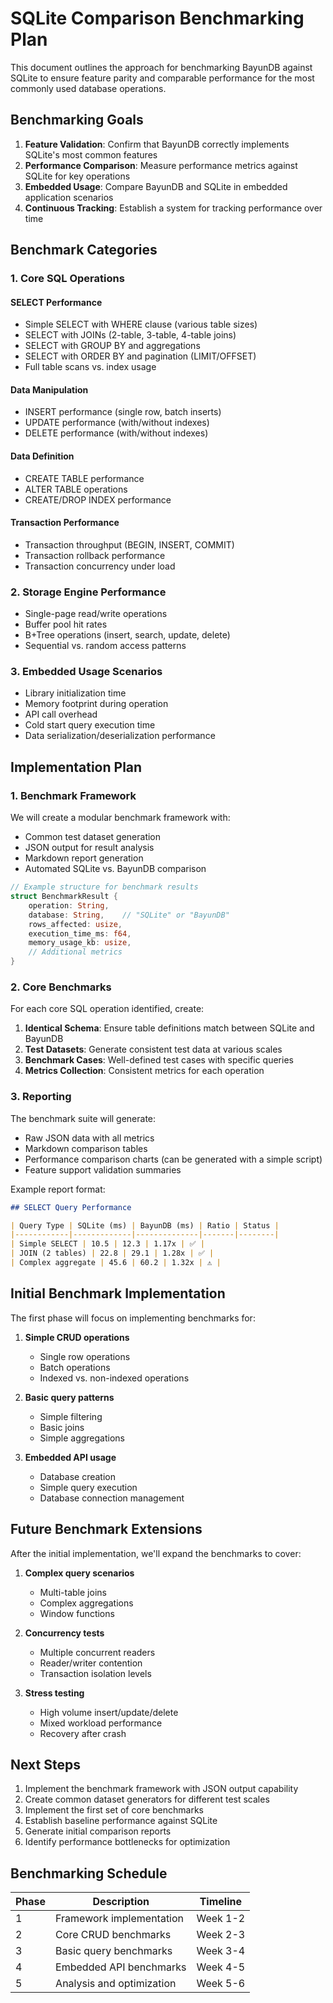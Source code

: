 # SQLite Comparison Benchmarking Plan

This document outlines the approach for benchmarking BayunDB against SQLite to ensure feature parity and comparable performance for the most commonly used database operations.

## Benchmarking Goals

1. **Feature Validation**: Confirm that BayunDB correctly implements SQLite's most common features
2. **Performance Comparison**: Measure performance metrics against SQLite for key operations
3. **Embedded Usage**: Compare BayunDB and SQLite in embedded application scenarios
4. **Continuous Tracking**: Establish a system for tracking performance over time

## Benchmark Categories

### 1. Core SQL Operations

#### SELECT Performance
- Simple SELECT with WHERE clause (various table sizes)
- SELECT with JOINs (2-table, 3-table, 4-table joins)
- SELECT with GROUP BY and aggregations
- SELECT with ORDER BY and pagination (LIMIT/OFFSET)
- Full table scans vs. index usage

#### Data Manipulation
- INSERT performance (single row, batch inserts)
- UPDATE performance (with/without indexes)
- DELETE performance (with/without indexes)

#### Data Definition
- CREATE TABLE performance
- ALTER TABLE operations
- CREATE/DROP INDEX performance

#### Transaction Performance
- Transaction throughput (BEGIN, INSERT, COMMIT)
- Transaction rollback performance
- Transaction concurrency under load

### 2. Storage Engine Performance

- Single-page read/write operations
- Buffer pool hit rates
- B+Tree operations (insert, search, update, delete)
- Sequential vs. random access patterns

### 3. Embedded Usage Scenarios

- Library initialization time
- Memory footprint during operation
- API call overhead
- Cold start query execution time
- Data serialization/deserialization performance

## Implementation Plan

### 1. Benchmark Framework

We will create a modular benchmark framework with:

- Common test dataset generation
- JSON output for result analysis
- Markdown report generation
- Automated SQLite vs. BayunDB comparison

```rust
// Example structure for benchmark results
struct BenchmarkResult {
    operation: String,
    database: String,    // "SQLite" or "BayunDB"
    rows_affected: usize,
    execution_time_ms: f64,
    memory_usage_kb: usize,
    // Additional metrics
}
```

### 2. Core Benchmarks

For each core SQL operation identified, create:

1. **Identical Schema**: Ensure table definitions match between SQLite and BayunDB
2. **Test Datasets**: Generate consistent test data at various scales
3. **Benchmark Cases**: Well-defined test cases with specific queries
4. **Metrics Collection**: Consistent metrics for each operation

### 3. Reporting

The benchmark suite will generate:

- Raw JSON data with all metrics
- Markdown comparison tables
- Performance comparison charts (can be generated with a simple script)
- Feature support validation summaries

Example report format:
```markdown
## SELECT Query Performance

| Query Type | SQLite (ms) | BayunDB (ms) | Ratio | Status |
|------------|-------------|--------------|-------|--------|
| Simple SELECT | 10.5 | 12.3 | 1.17x | ✅ |
| JOIN (2 tables) | 22.8 | 29.1 | 1.28x | ✅ |
| Complex aggregate | 45.6 | 60.2 | 1.32x | ⚠️ |
```

## Initial Benchmark Implementation

The first phase will focus on implementing benchmarks for:

1. **Simple CRUD operations**
   - Single row operations
   - Batch operations
   - Indexed vs. non-indexed operations

2. **Basic query patterns**
   - Simple filtering
   - Basic joins
   - Simple aggregations

3. **Embedded API usage**
   - Database creation
   - Simple query execution
   - Database connection management

## Future Benchmark Extensions

After the initial implementation, we'll expand the benchmarks to cover:

1. **Complex query scenarios**
   - Multi-table joins
   - Complex aggregations
   - Window functions

2. **Concurrency tests**
   - Multiple concurrent readers
   - Reader/writer contention
   - Transaction isolation levels

3. **Stress testing**
   - High volume insert/update/delete
   - Mixed workload performance
   - Recovery after crash

## Next Steps

1. Implement the benchmark framework with JSON output capability
2. Create common dataset generators for different test scales
3. Implement the first set of core benchmarks
4. Establish baseline performance against SQLite
5. Generate initial comparison reports
6. Identify performance bottlenecks for optimization

## Benchmarking Schedule

| Phase | Description | Timeline |
|-------|-------------|----------|
| 1 | Framework implementation | Week 1-2 |
| 2 | Core CRUD benchmarks | Week 2-3 |
| 3 | Basic query benchmarks | Week 3-4 |
| 4 | Embedded API benchmarks | Week 4-5 |
| 5 | Analysis and optimization | Week 5-6 | 